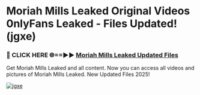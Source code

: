 # Moriah Mills Leaked Original Videos 0nlyFans Leaked - Files Updated! (jgxe)

<h3>🔴 CLICK HERE 🌐==►► <a href="https://tinyurl.com/2m67pmp6" rel="nofollow">Moriah Mills Leaked Updated Files</a></h3>

Get Moriah Mills Leaked and all content. Now you can access all videos and pictures of Moriah Mills Leaked. New Updated Files 2025!

[![jgxe](https://i.imgur.com/H4QAA4z.gif)](https://tinyurl.com/2m67pmp6)